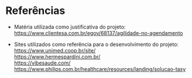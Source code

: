 # Referências

- Matéria utilizada como justificativa do projeto: </br>
https://www.clientesa.com.br/egov/68137/agilidade-no-agendamento </br>

- Sites utilizados como referência para o desenvolvimento do projeto: </br>
https://www.unimed.coop.br/site/ </br>
https://www.hermespardini.com.br/ </br>
https://vibesaude.com/ </br>
https://www.philips.com.br/healthcare/resources/landing/solucao-tasy </br>
